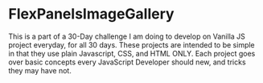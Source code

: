 # FlexPanelsImageGallery

This is a part of a 30-Day challenge I am doing to develop on Vanilla JS project everyday, for all 30 days. These projects are intended to be simple in that they use plain Javascript, CSS, and HTML ONLY. Each project goes over basic concepts every JavaScript Developer should new, and tricks they may have not.
